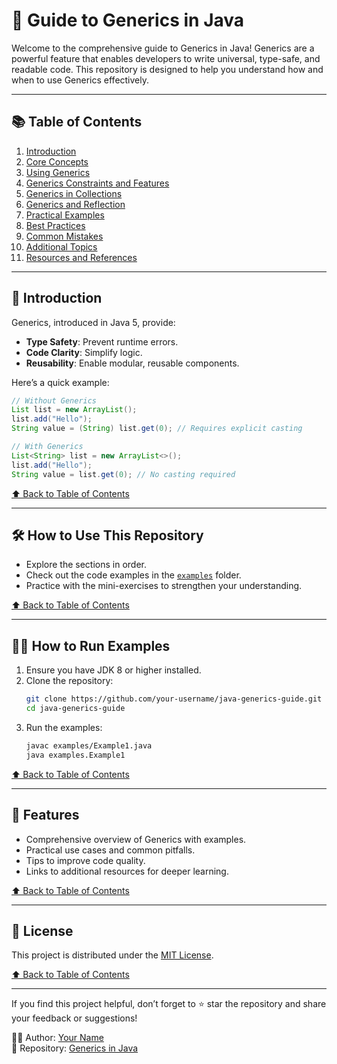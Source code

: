 # 📘 Guide to Generics in Java

Welcome to the comprehensive guide to Generics in Java! Generics are a powerful feature that enables developers to write universal, type-safe, and readable code. This repository is designed to help you understand how and when to use Generics effectively.

---

## 📚 **Table of Contents**

1. [Introduction](#introduction)
2. [Core Concepts](#core-concepts)
3. [Using Generics](#using-generics)
4. [Generics Constraints and Features](#generics-constraints-and-features)
5. [Generics in Collections](#generics-in-collections)
6. [Generics and Reflection](#generics-and-reflection)
7. [Practical Examples](#practical-examples)
8. [Best Practices](#best-practices)
9. [Common Mistakes](#common-mistakes)
10. [Additional Topics](#additional-topics)
11. [Resources and References](#resources-and-references)

---

## 🧩 **Introduction**

Generics, introduced in Java 5, provide:
- **Type Safety**: Prevent runtime errors.
- **Code Clarity**: Simplify logic.
- **Reusability**: Enable modular, reusable components.

Here’s a quick example:

```java
// Without Generics
List list = new ArrayList();
list.add("Hello");
String value = (String) list.get(0); // Requires explicit casting

// With Generics
List<String> list = new ArrayList<>();
list.add("Hello");
String value = list.get(0); // No casting required
```

[⬆️ Back to Table of Contents](#table-of-contents)

---

## 🛠️ **How to Use This Repository**

- Explore the sections in order.
- Check out the code examples in the [`examples`](./examples) folder.
- Practice with the mini-exercises to strengthen your understanding.

[⬆️ Back to Table of Contents](#table-of-contents)

---

## 🧑‍💻 **How to Run Examples**

1. Ensure you have JDK 8 or higher installed.
2. Clone the repository:
   ```bash
   git clone https://github.com/your-username/java-generics-guide.git
   cd java-generics-guide
   ```
3. Run the examples:
   ```bash
   javac examples/Example1.java
   java examples.Example1
   ```

[⬆️ Back to Table of Contents](#table-of-contents)

---

## 🌟 **Features**

- Comprehensive overview of Generics with examples.
- Practical use cases and common pitfalls.
- Tips to improve code quality.
- Links to additional resources for deeper learning.

[⬆️ Back to Table of Contents](#table-of-contents)

---

## 📄 **License**

This project is distributed under the [MIT License](./LICENSE).

[⬆️ Back to Table of Contents](#table-of-contents)

---

If you find this project helpful, don’t forget to ⭐ star the repository and share your feedback or suggestions!

👨‍💻 Author: [Your Name](https://github.com/your-username)  
🔗 Repository: [Generics in Java](https://github.com/your-username/java-generics-guide)

